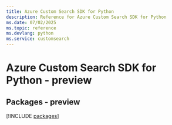 ```yaml
---
title: Azure Custom Search SDK for Python
description: Reference for Azure Custom Search SDK for Python
ms.date: 07/02/2025
ms.topic: reference
ms.devlang: python
ms.service: customsearch
---
```

# Azure Custom Search SDK for Python - preview
## Packages - preview
[!INCLUDE [packages](custom-search-index.md)]